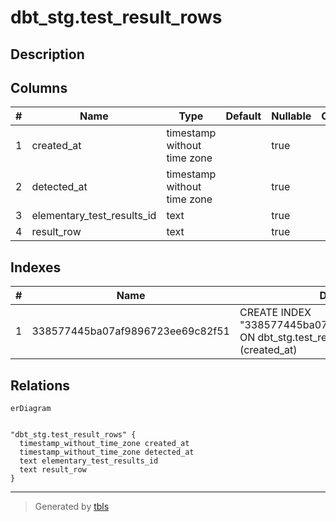 # dbt_stg.test_result_rows

## Description

## Columns

| # | Name                       | Type                        | Default | Nullable | Children | Parents | Comment |
| - | -------------------------- | --------------------------- | ------- | -------- | -------- | ------- | ------- |
| 1 | created_at                 | timestamp without time zone |         | true     |          |         |         |
| 2 | detected_at                | timestamp without time zone |         | true     |          |         |         |
| 3 | elementary_test_results_id | text                        |         | true     |          |         |         |
| 4 | result_row                 | text                        |         | true     |          |         |         |

## Indexes

| # | Name                             | Definition                                                                                           |
| - | -------------------------------- | ---------------------------------------------------------------------------------------------------- |
| 1 | 338577445ba07af9896723ee69c82f51 | CREATE INDEX "338577445ba07af9896723ee69c82f51" ON dbt_stg.test_result_rows USING btree (created_at) |

## Relations

```mermaid
erDiagram


"dbt_stg.test_result_rows" {
  timestamp_without_time_zone created_at
  timestamp_without_time_zone detected_at
  text elementary_test_results_id
  text result_row
}
```

---

> Generated by [tbls](https://github.com/k1LoW/tbls)
